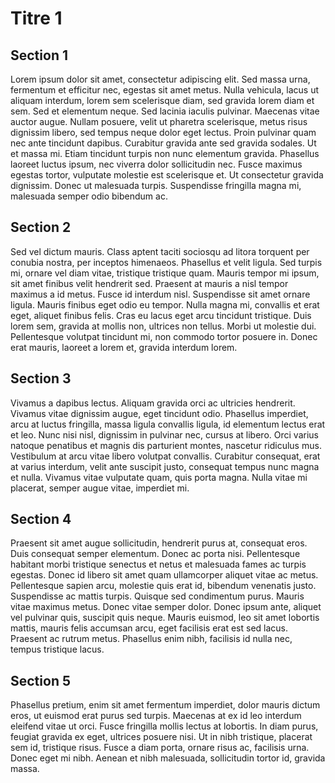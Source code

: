 # Titre 1

## Section 1
Lorem ipsum dolor sit amet, consectetur adipiscing elit. Sed massa urna, fermentum et efficitur nec, egestas sit amet metus. Nulla vehicula, lacus ut aliquam interdum, lorem sem scelerisque diam, sed gravida lorem diam et sem. Sed et elementum neque. Sed lacinia iaculis pulvinar. Maecenas vitae auctor augue. Nullam posuere, velit ut pharetra scelerisque, metus risus dignissim libero, sed tempus neque dolor eget lectus. Proin pulvinar quam nec ante tincidunt dapibus. Curabitur gravida ante sed gravida sodales. Ut et massa mi. Etiam tincidunt turpis non nunc elementum gravida. Phasellus laoreet luctus ipsum, nec viverra dolor sollicitudin nec. Fusce maximus egestas tortor, vulputate molestie est scelerisque et. Ut consectetur gravida dignissim. Donec ut malesuada turpis. Suspendisse fringilla magna mi, malesuada semper odio bibendum ac.

## Section 2
Sed vel dictum mauris. Class aptent taciti sociosqu ad litora torquent per conubia nostra, per inceptos himenaeos. Phasellus et velit ligula. Sed turpis mi, ornare vel diam vitae, tristique tristique quam. Mauris tempor mi ipsum, sit amet finibus velit hendrerit sed. Praesent at mauris a nisl tempor maximus a id metus. Fusce id interdum nisl. Suspendisse sit amet ornare ligula. Mauris finibus eget odio eu tempor. Nulla magna mi, convallis et erat eget, aliquet finibus felis. Cras eu lacus eget arcu tincidunt tristique. Duis lorem sem, gravida at mollis non, ultrices non tellus. Morbi ut molestie dui. Pellentesque volutpat tincidunt mi, non commodo tortor posuere in. Donec erat mauris, laoreet a lorem et, gravida interdum lorem.

## Section 3
Vivamus a dapibus lectus. Aliquam gravida orci ac ultricies hendrerit. Vivamus vitae dignissim augue, eget tincidunt odio. Phasellus imperdiet, arcu at luctus fringilla, massa ligula convallis ligula, id elementum lectus erat et leo. Nunc nisi nisl, dignissim in pulvinar nec, cursus at libero. Orci varius natoque penatibus et magnis dis parturient montes, nascetur ridiculus mus. Vestibulum at arcu vitae libero volutpat convallis. Curabitur consequat, erat at varius interdum, velit ante suscipit justo, consequat tempus nunc magna et nulla. Vivamus vitae vulputate quam, quis porta magna. Nulla vitae mi placerat, semper augue vitae, imperdiet mi.

## Section 4
Praesent sit amet augue sollicitudin, hendrerit purus at, consequat eros. Duis consequat semper elementum. Donec ac porta nisi. Pellentesque habitant morbi tristique senectus et netus et malesuada fames ac turpis egestas. Donec id libero sit amet quam ullamcorper aliquet vitae ac metus. Pellentesque sapien arcu, molestie quis erat id, bibendum venenatis justo. Suspendisse ac mattis turpis. Quisque sed condimentum purus. Mauris vitae maximus metus. Donec vitae semper dolor. Donec ipsum ante, aliquet vel pulvinar quis, suscipit quis neque. Mauris euismod, leo sit amet lobortis mattis, mauris felis accumsan arcu, eget facilisis erat est sed lacus. Praesent ac rutrum metus. Phasellus enim nibh, facilisis id nulla nec, tempus tristique lacus.

## Section 5
Phasellus pretium, enim sit amet fermentum imperdiet, dolor mauris dictum eros, ut euismod erat purus sed turpis. Maecenas at ex id leo interdum eleifend vitae ut orci. Fusce fringilla mollis lectus at lobortis. In diam purus, feugiat gravida ex eget, ultrices posuere nisi. Ut in nibh tristique, placerat sem id, tristique risus. Fusce a diam porta, ornare risus ac, facilisis urna. Donec eget mi nibh. Aenean et nibh malesuada, sollicitudin tortor id, gravida massa.